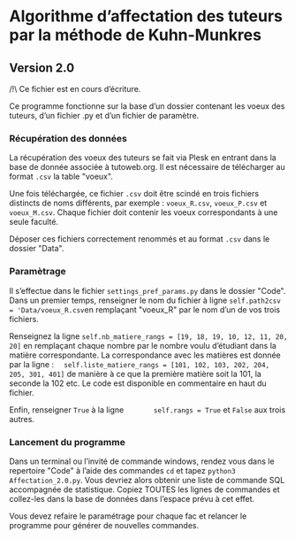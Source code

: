 # Algorithme d’affectation des tuteurs par la méthode de Kuhn-Munkres

## Version 2.0 

/!\ Ce fichier est en cours d’écriture.

Ce programme fonctionne sur la base d’un dossier contenant les voeux des tuteurs, d’un fichier .py et d’un fichier de paramètre.

### Récupération des données

La récupération des voeux des tuteurs se fait via Plesk en entrant dans la base de donnée associée à tutoweb.org. Il est nécessaire de télécharger au format `.csv` la table "voeux".

Une fois téléchargée, ce fichier `.csv` doit être scindé en trois fichiers distincts de noms différents, par exemple : `voeux_R.csv`, `voeux_P.csv` et `voeux_M.csv`. Chaque fichier doit contenir les voeux correspondants à une seule faculté.

Déposer ces fichiers correctement renommés et au format `.csv` dans le dossier "Data".

### Paramètrage

Il s’effectue dans le fichier `settings_pref_params.py` dans le dossier "Code". Dans un premier temps, renseigner le nom du fichier à ligne `self.path2csv = 'Data/voeux_R.csv`en remplaçant "voeux_R" par le nom d’un de vos trois fichiers.

Renseignez la ligne  `self.nb_matiere_rangs = [19, 18, 19, 10, 12, 11, 20, 20]` en remplaçant chaque nombre par le nombre voulu d’étudiant dans la matière correspondante. La correspondance avec les matières est donnée par la ligne : `	self.liste_matiere_rangs = [101, 102, 103, 202, 204, 205, 301, 401]` de manière à ce que la première matière soit la 101, la seconde la 102 etc. Le code est disponible en commentaire en haut du fichier.

Enfin, renseigner `True` à la ligne `		self.rangs = True` et `False` aux trois autres.

### Lancement du programme 

Dans un terminal ou l’invité de commande windows, rendez vous dans le repertoire "Code" à l’aide des commandes `cd` et tapez `python3 Affectation_2.0.py`. Vous devriez alors obtenir une liste de commande SQL accompagnée de statistique. Copiez TOUTES les lignes de commandes et collez-les dans la base de données dans l’espace prévu à cet effet.

Vous devez refaire le paramétrage pour chaque fac et relancer le programme pour générer de nouvelles commandes.